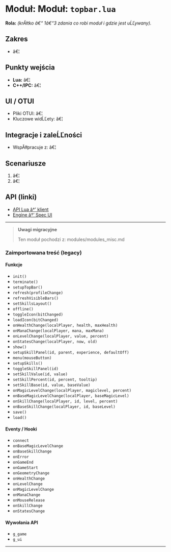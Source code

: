 # Moduł: Moduł: `topbar.lua`
**Rola:** *(krĂłtko â€“ 1â€“3 zdania co robi moduł i gdzie jest uĹĽywany).*

## Zakres
- â€¦

## Punkty wejścia
- **Lua:** â€¦
- **C++/IPC:** â€¦

## UI / OTUI
- Pliki OTUI: â€¦
- Kluczowe widĹĽety: â€¦

## Integracje i zaleĹĽności
- WspĂłłpracuje z: â€¦

## Scenariusze
1. â€¦
2. â€¦

## API (linki)
- [API Lua â†’ klient](../../api/lua/luafunctions_client.md)
- [Engine â†’ Spec UI](../../api/engine/otclient_v_8_specyfikacja_ui.md)

---

> **Uwagi migracyjne**
>
> Ten moduł pochodzi z: modules/modules_misc.md

### Zaimportowana treść (legacy)
#### Funkcje

- `init()`
- `terminate()`
- `setupTopBar()`
- `refresh(profileChange)`
- `refreshVisibleBars()`
- `setSkillsLayout()`
- `offline()`
- `toggleIcon(bitChanged)`
- `loadIcon(bitChanged)`
- `onHealthChange(localPlayer, health, maxHealth)`
- `onManaChange(localPlayer, mana, maxMana)`
- `onLevelChange(localPlayer, value, percent)`
- `onStatesChange(localPlayer, now, old)`
- `show()`
- `setupSkillPanel(id, parent, experience, defaultOff)`
- `menu(mouseButton)`
- `setupSkills()`
- `toggleSkillPanel(id)`
- `setSkillValue(id, value)`
- `setSkillPercent(id, percent, tooltip)`
- `setSkillBase(id, value, baseValue)`
- `onMagicLevelChange(localPlayer, magiclevel, percent)`
- `onBaseMagicLevelChange(localPlayer, baseMagicLevel)`
- `onSkillChange(localPlayer, id, level, percent)`
- `onBaseSkillChange(localPlayer, id, baseLevel)`
- `save()`
- `load()`


#### Eventy / Hooki

- `connect`
- `onBaseMagicLevelChange`
- `onBaseSkillChange`
- `onError`
- `onGameEnd`
- `onGameStart`
- `onGeometryChange`
- `onHealthChange`
- `onLevelChange`
- `onMagicLevelChange`
- `onManaChange`
- `onMouseRelease`
- `onSkillChange`
- `onStatesChange`


#### Wywołania API

- `g_game`
- `g_ui`

---
